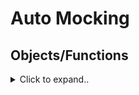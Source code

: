 # Auto Mocking


## Objects/Functions

<details><summary>Click to expand..</summary>

### ❌ Problem: `importMock()` Inside `vi.mock()` = 💥 Infinite Recursion

Calling `importMock()` **inside** a `vi.mock()` block is a trap:
It tries to load the very module you're currently mocking → triggers `vi.mock()` again → **infinite loop** → boom.

---

### ✅ Solution #1: Use `importOriginal()`

Never use `importMock()` inside `vi.mock()`.
Instead, Vitest provides `importOriginal` exactly for this purpose:

```ts
vi.mock('some-module', async (importOriginal) => {
  const original = await importOriginal<typeof import('some-module')>()
  const { mockObject } = await import('vitest/mocker')
  return mockObject({ type: 'automock', spyOn: vi.spyOn }, original)
})
```

---

### ✅ Solution #2: Mock Factory Pattern - `importActual()`

Here’s a robust and reusable pattern using a hoisted mock factory. Example: mocking the `@pinecone-database/pinecone` module.

```ts
import { describe, it, expect, vi, beforeEach, type MockedObject } from 'vitest'
import { mockObject } from 'vitest/mocker'

type PineconeModule = typeof import('@pinecone-database/pinecone')
type MockedPineconeModule = MockedObject<PineconeModule>

const mockFactory = vi.hoisted(() => {
  let mockedModule: MockedPineconeModule

  const createAndStoreMockedModule = async (): Promise<MockedPineconeModule> => {
    const original = await vi.importActual<PineconeModule>('@pinecone-database/pinecone')
    const module = mockObject(
      {
        type: 'automock',
        spyOn: vi.spyOn,
        globalConstructors: { Object, Function, RegExp, Array, Map }
      },
      original
    ) as MockedPineconeModule

    mockedModule = module
    return module
  }

  return {
    getMockedPineconeModule: (): MockedPineconeModule => mockedModule,
    createAndStoreMockedModule
  }
})

vi.mock('@pinecone-database/pinecone', async () => {
  return mockFactory.createAndStoreMockedModule()
})
```

And then in your tests:

```ts
describe('PineconeService', () => {
  let service: PineconeService
  let mockedPinecone: MockedPineconeModule

  beforeEach(() => {
    mockedPinecone = mockFactory.getMockedPineconeModule()
    service = createStandardPineconeService()
  })

  it('✅ should initialize with correct API key and namespace', () => {
    expect(mockedPinecone.Pinecone).toHaveBeenCalledWith({ apiKey: env.PINECONE_API_KEY })
    expect(Reflect.get(service, '_namespace')).toBe(env.PINECONE_RULES_NAMESPACE)
  })
})
```

---

### 🧠 Recap

| Action                                | Context             | Status           |
| ------------------------------------- | ------------------- | ---------------- |
| ❌ `importMock()`                      | Inside `vi.mock()`  | ❌ Never          |
| ✅ `importOriginal()` + `mockObject()` | Inside `vi.mock()`  | ✅ Correct        |
| ✅ `importMock()`                      | Outside `vi.mock()` | ✅ Safe           |
| ✅ Use mock factory wrapper            | Anywhere            | 💪 Best practice |

</details>


